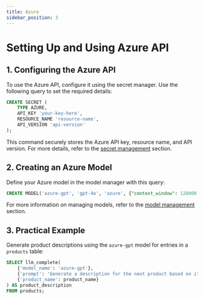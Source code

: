 ```yaml
---
title: Azure
sidebar_position: 3
---
```


# Setting Up and Using Azure API

## 1. Configuring the Azure API

To use the Azure API, configure it using the secret manager. Use the following query to set the required details:

```sql
CREATE SECRET (
    TYPE AZURE,
    API_KEY 'your-key-here',
    RESOURCE_NAME 'resource-name',
    API_VERSION 'api-version'
);
```

This command securely stores the Azure API key, resource name, and API version. For more details, refer to the [secret management](/docs/resource-management/secret-management) section.

## 2. Creating an Azure Model

Define your Azure model in the model manager with this query:

```sql
CREATE MODEL('azure-gpt', 'gpt-4o', 'azure', {"context_window": 128000, "max_output_tokens": 16384});
```

For more information on managing models, refer to the [model management](/docs/resource-management/model-management) section.

## 3. Practical Example

Generate product descriptions using the `azure-gpt` model for entries in a `products` table:

```sql
SELECT llm_complete(
    {'model_name': 'azure-gpt'},
    {'prompt': 'Generate a description for the next product based on its product name.'},
    {'product_name': product_name}
) AS product_description
FROM products;
```
